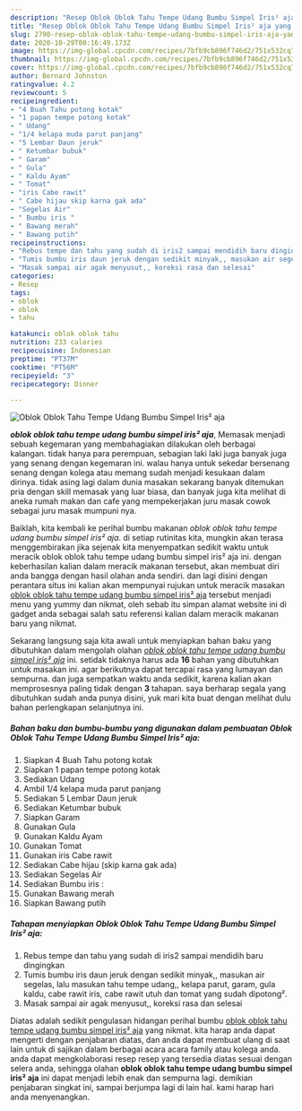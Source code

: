 ```yaml
---
description: "Resep Oblok Oblok Tahu Tempe Udang Bumbu Simpel Iris² aja yang Bisa Manjain Lidah"
title: "Resep Oblok Oblok Tahu Tempe Udang Bumbu Simpel Iris² aja yang Bisa Manjain Lidah"
slug: 2790-resep-oblok-oblok-tahu-tempe-udang-bumbu-simpel-iris-aja-yang-bisa-manjain-lidah
date: 2020-10-29T00:16:49.173Z
image: https://img-global.cpcdn.com/recipes/7bfb9cb896f746d2/751x532cq70/oblok-oblok-tahu-tempe-udang-bumbu-simpel-iris-aja-foto-resep-utama.jpg
thumbnail: https://img-global.cpcdn.com/recipes/7bfb9cb896f746d2/751x532cq70/oblok-oblok-tahu-tempe-udang-bumbu-simpel-iris-aja-foto-resep-utama.jpg
cover: https://img-global.cpcdn.com/recipes/7bfb9cb896f746d2/751x532cq70/oblok-oblok-tahu-tempe-udang-bumbu-simpel-iris-aja-foto-resep-utama.jpg
author: Bernard Johnston
ratingvalue: 4.2
reviewcount: 5
recipeingredient:
- "4 Buah Tahu potong kotak"
- "1 papan tempe potong kotak"
- " Udang"
- "1/4 kelapa muda parut panjang"
- "5 Lembar Daun jeruk"
- " Ketumbar bubuk"
- " Garam"
- " Gula"
- " Kaldu Ayam"
- " Tomat"
- "iris Cabe rawit"
- " Cabe hijau skip karna gak ada"
- "Segelas Air"
- " Bumbu iris "
- " Bawang merah"
- " Bawang putih"
recipeinstructions:
- "Rebus tempe dan tahu yang sudah di iris2 sampai mendidih baru dingingkan"
- "Tumis bumbu iris daun jeruk dengan sedikit minyak,, masukan air segelas, lalu masukan tahu tempe udang,, kelapa parut, garam, gula kaldu, cabe rawit iris, cabe rawit utuh dan tomat yang sudah dipotong²."
- "Masak sampai air agak menyusut,, koreksi rasa dan selesai"
categories:
- Resep
tags:
- oblok
- oblok
- tahu

katakunci: oblok oblok tahu 
nutrition: 233 calories
recipecuisine: Indonesian
preptime: "PT37M"
cooktime: "PT56M"
recipeyield: "3"
recipecategory: Dinner

---
```



![Oblok Oblok Tahu Tempe Udang Bumbu Simpel Iris² aja](https://img-global.cpcdn.com/recipes/7bfb9cb896f746d2/751x532cq70/oblok-oblok-tahu-tempe-udang-bumbu-simpel-iris-aja-foto-resep-utama.jpg)

<b><i>oblok oblok tahu tempe udang bumbu simpel iris² aja</i></b>, Memasak menjadi sebuah kegemaran yang membahagiakan dilakukan oleh berbagai kalangan. tidak hanya para perempuan, sebagian laki laki juga banyak juga yang senang dengan kegemaran ini. walau hanya untuk sekedar bersenang senang dengan kolega atau memang sudah menjadi kesukaan dalam dirinya. tidak asing lagi dalam dunia masakan sekarang banyak ditemukan pria dengan skill memasak yang luar biasa, dan banyak juga kita melihat di aneka rumah makan dan cafe yang mempekerjakan juru masak cowok sebagai juru masak mumpuni nya.

Baiklah, kita kembali ke perihal bumbu makanan <i>oblok oblok tahu tempe udang bumbu simpel iris² aja</i>. di setiap rutinitas kita, mungkin akan terasa menggembirakan jika sejenak kita menyempatkan sedikit waktu untuk meracik oblok oblok tahu tempe udang bumbu simpel iris² aja ini. dengan keberhasilan kalian dalam meracik makanan tersebut, akan membuat diri anda bangga dengan hasil olahan anda sendiri. dan lagi disini dengan perantara situs ini kalian akan mempunyai rujukan untuk meracik masakan <u>oblok oblok tahu tempe udang bumbu simpel iris² aja</u> tersebut menjadi menu yang yummy dan nikmat, oleh sebab itu simpan alamat website ini di gadget anda sebagai salah satu referensi kalian dalam meracik makanan baru yang nikmat.




Sekarang langsung saja kita awali untuk menyiapkan bahan baku yang dibutuhkan dalam mengolah olahan <u><i>oblok oblok tahu tempe udang bumbu simpel iris² aja</i></u> ini. setidak tidaknya harus ada <b>16</b> bahan yang dibutuhkan untuk masakan ini. agar berikutnya dapat tercapai rasa yang lumayan dan sempurna. dan juga sempatkan waktu anda sedikit, karena kalian akan memprosesnya paling tidak dengan <b>3</b> tahapan. saya berharap segala yang dibutuhkan sudah anda punya disini, yuk mari kita buat dengan melihat dulu bahan perlengkapan selanjutnya ini.

<!--inarticleads1-->

##### Bahan baku dan bumbu-bumbu yang digunakan dalam pembuatan Oblok Oblok Tahu Tempe Udang Bumbu Simpel Iris² aja:

1. Siapkan 4 Buah Tahu potong kotak
1. Siapkan 1 papan tempe potong kotak
1. Sediakan  Udang
1. Ambil 1/4 kelapa muda parut panjang
1. Sediakan 5 Lembar Daun jeruk
1. Sediakan  Ketumbar bubuk
1. Siapkan  Garam
1. Gunakan  Gula
1. Gunakan  Kaldu Ayam
1. Gunakan  Tomat
1. Gunakan iris Cabe rawit
1. Sediakan  Cabe hijau (skip karna gak ada)
1. Sediakan Segelas Air
1. Sediakan  Bumbu iris :
1. Gunakan  Bawang merah
1. Siapkan  Bawang putih




<!--inarticleads2-->

##### Tahapan menyiapkan Oblok Oblok Tahu Tempe Udang Bumbu Simpel Iris² aja:

1. Rebus tempe dan tahu yang sudah di iris2 sampai mendidih baru dingingkan
1. Tumis bumbu iris daun jeruk dengan sedikit minyak,, masukan air segelas, lalu masukan tahu tempe udang,, kelapa parut, garam, gula kaldu, cabe rawit iris, cabe rawit utuh dan tomat yang sudah dipotong².
1. Masak sampai air agak menyusut,, koreksi rasa dan selesai




Diatas adalah sedikit pengulasan hidangan perihal bumbu <u>oblok oblok tahu tempe udang bumbu simpel iris² aja</u> yang nikmat. kita harap anda dapat mengerti dengan penjabaran diatas, dan anda dapat membuat ulang di saat lain untuk di sajikan dalam berbagai acara acara family atau kolega anda. anda dapat mengkolaborasi resep resep yang tersedia diatas sesuai dengan selera anda, sehingga olahan <b>oblok oblok tahu tempe udang bumbu simpel iris² aja</b> ini dapat menjadi lebih enak dan sempurna lagi. demikian penjabaran singkat ini, sampai berjumpa lagi di lain hal. kami harap hari anda menyenangkan.
